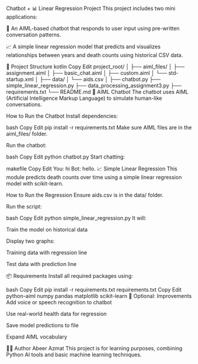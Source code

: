  Chatbot + 📊 Linear Regression Project
This project includes two mini applications:

🤖 An AIML-based chatbot that responds to user input using pre-written conversation patterns.

📈 A simple linear regression model that predicts and visualizes relationships between years and death counts using historical CSV data.

📁 Project Structure
kotlin
Copy
Edit
project_root/
│
├── aiml_files/
│   ├── assignment.aiml
│   ├── basic_chat.aiml
│   ├── custom.aiml
│   └── std-startup.xml
│
├── data/
│   └── aids.csv
│
├── chatbot.py
├── simple_linear_regression.py
├── data_processing_assignment3.py
├── requirements.txt
└── README.md
🤖 AIML Chatbot
The chatbot uses AIML (Artificial Intelligence Markup Language) to simulate human-like conversations.

How to Run the Chatbot
Install dependencies:

bash
Copy
Edit
pip install -r requirements.txt
Make sure AIML files are in the aiml_files/ folder.

Run the chatbot:

bash
Copy
Edit
python chatbot.py
Start chatting:

makefile
Copy
Edit
You: hi
Bot: hello.
📈 Simple Linear Regression
This module predicts death counts over time using a simple linear regression model with scikit-learn.

How to Run the Regression
Ensure aids.csv is in the data/ folder.

Run the script:

bash
Copy
Edit
python simple_linear_regression.py
It will:

Train the model on historical data

Display two graphs:

Training data with regression line

Test data with prediction line

📦 Requirements
Install all required packages using:

bash
Copy
Edit
pip install -r requirements.txt
requirements.txt
Copy
Edit
python-aiml
numpy
pandas
matplotlib
scikit-learn
📌 Optional: Improvements
Add voice or speech recognition to chatbot

Use real-world health data for regression

Save model predictions to file

Expand AIML vocabulary

👩‍💻 Author
Abeer Azmat
This project is for learning purposes, combining Python AI tools and basic machine learning techniques.

